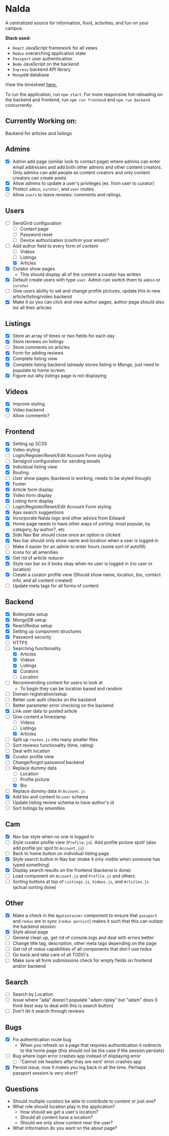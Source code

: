 # Nalda

A centralized source for information, food, activities, and fun on your campus.

__Stack used:__
* `React` JavaScript framework for all views
* `Redux` overarching application state
* `Passport` user authentication
* `Node` JavaScript on the backend
* `Express` backend API library
* `MongoDB` database

View the timesheet [here.](https://docs.google.com/spreadsheets/d/1FaistICZ-BuORu7YYm5fFpgii2cvxZKgEpxApWQ_3pY/edit?usp=sharing)

To run the application, run `npm start`. For more responsive hot-reloading on the backend and frontend, run `npm run frontend` and `npm run backend` concurrently.

## Currently Working on:
Backend for articles and listings

## Admins

- [X] Admin add page (similar look to contact page) where admins can enter email addresses and add both other admins and other content creators. Only admins can add people as content creators and only content creators can create posts.
- [X] Allow admins to update a user's privileges (ex. from user to curator)
- [X] Protect `admin`, `curator`, and `user` routes.
- [ ] Allow `users` to leave reviews: comments and ratings.

## Users

- [ ] SendGrid configuration
  - [ ] Contact page
  - [ ] Password reset
  - [ ] Device authorization (confirm your email)?
- [ ] Add author field to every form of content
  - [ ] Videos
  - [ ] Listings
  - [X] Articles
- [X] Curator show pages
  * This should display all of the content a curator has written
- [X] Default create users with type `user`. Admin can switch them to `admin` or `curator`
- [ ] Give users ability to set and change profile pictures, update this in new article/listing/video backend
- [X] Make it so you can click and view author pages, author page should also list all their articles

## Listings

- [X] Store an array of times or two fields for each day
- [X] Store reviews on listings
- [ ] Store comments on articles
- [X] Form for adding reviews
- [X] Complete listing view
- [X] Complete listing backend (already stores listing in Mongo, just need to populate to home screen.
- [X] Figure out why listings page is not displaying

## Videos

- [X] Improve styling
- [X] Video backend
- [ ] Allow comments?

## Frontend

- [X] Setting up SCSS
- [X] Video styling
- [ ] Login/Register/Reset/Edit Account Form styling
- [ ] Sendgrid configuration for sending emails
- [X] Individual listing view
- [X] Routing 	
- [ ] User show pages (backend is working, needs to be styled though)
- [X] Footer
- [X] Article form display
- [X] Video form display
- [X] Listing form display
- [ ] Login/Register/Reset/Edit Account Form styling
- [X] Ajax search suggestions
- [X] Incorporate Nalda logo and other advice from Edward
- [X] Home page needs to have other ways of sorting: most popular, by category, by author?, etc
- [X] Side Nav Bar should close once an option is clicked
- [X] Nav bar should only show name and location when a user is logged in
- [ ] Make it easier for an admin to enter hours (some sort of autofill)
- [ ] Icons for all amenities
- [X] Get rid of article reducer
- [X] Style nav bar so it looks okay when no user is logged in (no user or location)
- [X] Create a curator profile view (Should show name, location, bio, contact info, and all content created)
- [ ] Update meta tags for all forms of content

## Backend

- [X] Boilerplate setup
- [X] MongoDB setup
- [X] React/Redux setup
- [X] Setting up component structures
- [X] Password security
- [ ] HTTPS
- [ ] Searching functionality
  - [X] Articles
  - [X] Videos
  - [X] Listings
  - [X] Curators
  - [ ] Location
- [ ] Recommending content for users to look at
  * To begin they can be location based and random
- [ ] Domain registration/setup
- [ ] Better user auth checks on the backend
- [ ] Better parameter error checking on the backend
- [X] Link user data to posted article
- [ ] Give content a timestamp
  - [ ] Videos
  - [ ] Listings
  - [X] Articles
- [ ] Split up `routes.js` into many smaller files
- [ ] Sort reviews functionality (time, rating)
- [ ] Deal with location
- [X] Curator profile view
- [ ] Change/forgot password backend
- [ ] Replace dummy data
  - [ ] Location
  - [ ] Profile picture
  - [X] Bio
- [ ] Replace dummy data in `Account.js`
- [X] Add bio and content to `user` schema
- [ ] Update listing review schema to have author's id
- [ ] Sort listings by amenities

## Cam
- [X] Nav bar style when no one is logged in
- [ ] Style curator profile view (`Profile.js`). Add profile picture spot! (also add profile pic spot to `Account.js`)
- [ ] Back to home button on individual listing page
- [X] Style search button in Nav bar (make it only visible when someone has typed something)
- [X] Display search results on the frontend (backend is done)
- [ ] Load component on `Account.js` and `Profile.js` and others.
- [ ] Sorting buttons at top of `Listings.js`, `Videos.js`, and `Articles.js` (actual sorting done)

## Other

- [X] Make a check in the `AppContainer` component to ensure that `passport` and `redux` are in sync (`redux persist`) makes it such that this can outlast the backend session
- [X] Style about page
- [ ] General clean up, get rid of console.logs and deal with errors better
- [ ] Change title tag, description, other meta tags depending on the page
- [ ] Get rid of redux capabilities of all components that don't use redux
- [ ] Go back and take care of all TODO's
- [ ] Make sure all form submissions check for empty fields on frontend and/or backend

## Search
- [ ] Search by Location
- [ ] Issue where "ada" doesn't populate "adam ripley" but "adam" does (I think best way to deal with this is search button)
- [ ] Don't let it search through reviews

## Bugs
- [X] Fix authentication route bug
  * When you refresh on a page that requires authentication it redirects to the home page (this should not be the case if the session persists)
- [ ] Bug where login error crashes app instead of displaying error
  - [ ] 'Cannot set headers after they are sent' error crashes app
- [X] Persist issue, now it makes you log back in all the time. Perhaps passport session is very short?

## Questions

* Should multiple curators be able to contribute to content or just one?
* What role should location play in the application?
  * How should we get a user's location?
  * Should all content have a location?
  * Should we only show content near the user?
* What information do you want on the about page?
